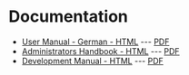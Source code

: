 # Documentation

* [User Manual - German - HTML](/user-manual-de/index.html) --- [PDF](/ecs-user-manual-de.pdf)
* [Administrators Handbook - HTML](/admin-manual/index.html) --- [PDF](/ecs-admin-manual.pdf)
* [Development Manual - HTML](/development/index.html) --- [PDF](/ecs-development.pdf)
